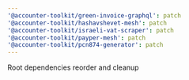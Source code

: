 ```yaml
---
'@accounter-toolkit/green-invoice-graphql': patch
'@accounter-toolkit/hashavshevet-mesh': patch
'@accounter-toolkit/israeli-vat-scraper': patch
'@accounter-toolkit/payper-mesh': patch
'@accounter-toolkit/pcn874-generator': patch
---
```


Root dependencies reorder and cleanup
